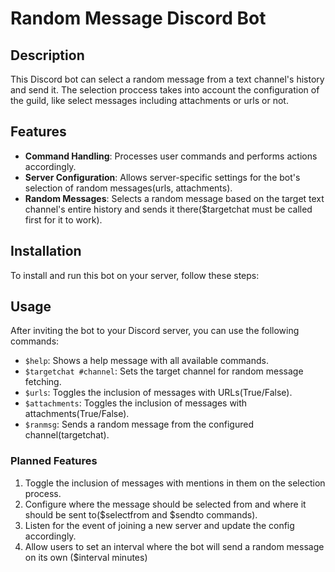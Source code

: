# Random Message Discord Bot

## Description
This Discord bot can select a random message from a text channel's history and send it. The selection proccess takes into account the configuration of the guild, like select messages including attachments or urls or not.

## Features
- **Command Handling**: Processes user commands and performs actions accordingly.
- **Server Configuration**: Allows server-specific settings for the bot's selection of random messages(urls, attachments).
- **Random Messages**: Selects a random message based on the target text channel's entire history and sends it there($targetchat must be called first for it to work).

## Installation
To install and run this bot on your server, follow these steps:


## Usage
After inviting the bot to your Discord server, you can use the following commands:
- `$help`: Shows a help message with all available commands.
- `$targetchat #channel`: Sets the target channel for random message fetching.
- `$urls`: Toggles the inclusion of messages with URLs(True/False).
- `$attachments`: Toggles the inclusion of messages with attachments(True/False).
- `$ranmsg`: Sends a random message from the configured channel(targetchat).


### Planned Features
1. Toggle the inclusion of messages with mentions in them on the selection process.
2. Configure where the message should be selected from and where it should be sent to($selectfrom and $sendto commands).
3. Listen for the event of joining a new server and update the config accordingly.
4. Allow users to set an interval where the bot will send a random message on its own ($interval minutes)




